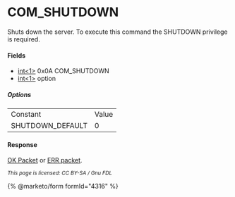 
# COM_SHUTDOWN

Shuts down the server. To execute this command the SHUTDOWN privilege is required.


#### Fields



* [int<1>](../protocol-data-types.md) 0x0A COM_SHUTDOWN
* [int<1>](../protocol-data-types.md) option



##### Options



|   |   |
| --- | --- |
| Constant | Value |
| SHUTDOWN_DEFAULT | 0 |



#### Response


[OK Packet](../4-server-response-packets/ok_packet.md) or [ERR packet](../4-server-response-packets/err_packet.md).


<sub>_This page is licensed: CC BY-SA / Gnu FDL_</sub>


{% @marketo/form formId="4316" %}
